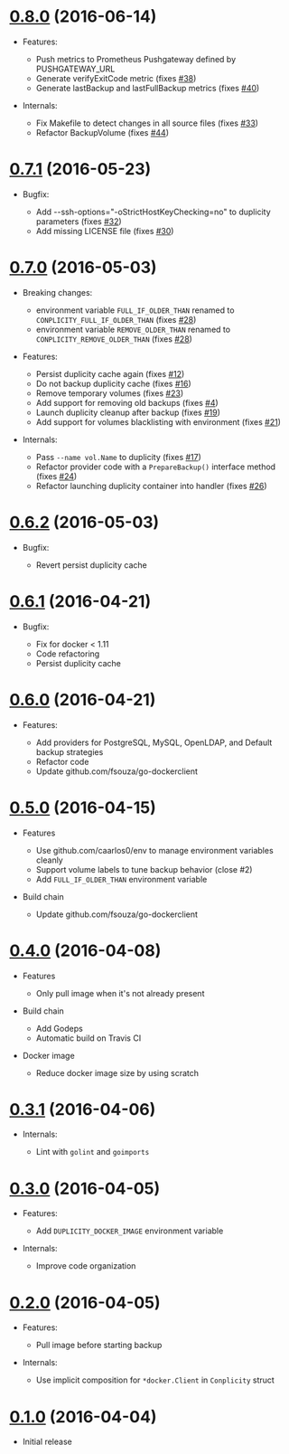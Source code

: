 # [0.8.0](https://github.com/camptocamp/conplicity/releases/tag/0.8.0) (2016-06-14)

* Features:

  - Push metrics to Prometheus Pushgateway defined by PUSHGATEWAY_URL
  - Generate verifyExitCode metric (fixes [#38](https://github.com/camptocamp/conplicity/issues/38))
  - Generate lastBackup and lastFullBackup metrics (fixes [#40](https://github.com/camptocamp/conplicity/issues/40))

* Internals:

  - Fix Makefile to detect changes in all source files (fixes [#33](https://github.com/camptocamp/conplicity/issues/33))
  - Refactor BackupVolume (fixes [#44](https://github.com/camptocamp/conplicity/issues/44))

# [0.7.1](https://github.com/camptocamp/conplicity/releases/tag/0.7.1) (2016-05-23)

* Bugfix:

  - Add --ssh-options="-oStrictHostKeyChecking=no" to duplicity parameters (fixes [#32](https://github.com/camptocamp/conplicity/issues/32))
  - Add missing LICENSE file (fixes [#30](https://github.com/camptocamp/conplicity/issues/30))

# [0.7.0](https://github.com/camptocamp/conplicity/releases/tag/0.7.0) (2016-05-03)

* Breaking changes:

  - environment variable `FULL_IF_OLDER_THAN` renamed to `CONPLICITY_FULL_IF_OLDER_THAN` (fixes [#28](https://github.com/camptocamp/conplicity/issues/28))
  - environment variable `REMOVE_OLDER_THAN` renamed to `CONPLICITY_REMOVE_OLDER_THAN` (fixes [#28](https://github.com/camptocamp/conplicity/issues/28))

* Features:

  - Persist duplicity cache again (fixes [#12](https://github.com/camptocamp/conplicity/issues/12))
  - Do not backup duplicity cache (fixes [#16](https://github.com/camptocamp/conplicity/issues/16))
  - Remove temporary volumes (fixes [#23](https://github.com/camptocamp/conplicity/issues/23))
  - Add support for removing old backups (fixes [#4](https://github.com/camptocamp/conplicity/issues/4))
  - Launch duplicity cleanup after backup (fixes [#19](https://github.com/camptocamp/conplicity/issues/19))
  - Add support for volumes blacklisting with environment (fixes [#21](https://github.com/camptocamp/conplicity/issues/21))

* Internals:

  - Pass `--name vol.Name` to duplicity (fixes [#17](https://github.com/camptocamp/conplicity/issues/17))
  - Refactor provider code with a `PrepareBackup()` interface method (fixes [#24](https://github.com/camptocamp/conplicity/issues/24))
  - Refactor launching duplicity container into handler (fixes [#26](https://github.com/camptocamp/conplicity/issues/26))


# [0.6.2](https://github.com/camptocamp/conplicity/releases/tag/0.6.2) (2016-05-03)

* Bugfix:

  - Revert persist duplicity cache

# [0.6.1](https://github.com/camptocamp/conplicity/releases/tag/0.6.1) (2016-04-21)

* Bugfix:

  - Fix for docker < 1.11
  - Code refactoring
  - Persist duplicity cache

# [0.6.0](https://github.com/camptocamp/conplicity/releases/tag/0.6.0) (2016-04-21)

* Features:

  - Add providers for PostgreSQL, MySQL, OpenLDAP, and Default backup strategies
  - Refactor code
  - Update github.com/fsouza/go-dockerclient

# [0.5.0](https://github.com/camptocamp/conplicity/releases/tag/0.5.0) (2016-04-15)

* Features

  - Use github.com/caarlos0/env to manage environment variables cleanly
  - Support volume labels to tune backup behavior (close #2)
  - Add `FULL_IF_OLDER_THAN` environment variable

* Build chain

  - Update github.com/fsouza/go-dockerclient


# [0.4.0](https://github.com/camptocamp/conplicity/releases/tag/0.4.0) (2016-04-08)

* Features

  - Only pull image when it's not already present

* Build chain

  - Add Godeps
  - Automatic build on Travis CI

* Docker image

  - Reduce docker image size by using scratch

# [0.3.1](https://github.com/camptocamp/conplicity/releases/tag/0.3.1) (2016-04-06)

* Internals: 

  - Lint with `golint` and `goimports`

# [0.3.0](https://github.com/camptocamp/conplicity/releases/tag/0.3.0) (2016-04-05)

* Features:

  - Add `DUPLICITY_DOCKER_IMAGE` environment variable

* Internals:

  - Improve code organization

# [0.2.0](https://github.com/camptocamp/conplicity/releases/tag/0.2.0) (2016-04-05)

* Features:

  - Pull image before starting backup

* Internals:

  - Use implicit composition for `*docker.Client` in `Conplicity` struct

# [0.1.0](https://github.com/camptocamp/conplicity/releases/tag/0.1.0) (2016-04-04)

* Initial release
